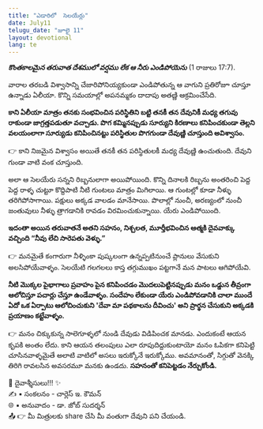 ```yaml
---
title: "ఎడారిలో  సెలయేర్లు"
date: July11
telugu_date: "జూలై 11"
layout: devotional
lang: te
---
```

***కొంతకాలమైన తరువాత దేశములో వర్షము లేక ఆ నీరు ఎండిపోయెను*** (1 రాజులు 17:7).

వారాల తరబడి విశ్వాసాన్ని చేజారిపోనియ్యకుండా ఎండిపోతున్న ఆ వాగుని ప్రతిరోజూ చూస్తూ ఉన్నాడు ఏలీయా. కొన్ని సమయాల్లో అపనమ్మకం దాదాపు అతణ్ణి ఆక్రమించేసేది. 

**కాని ఏలీయా మాత్రం తనకు సంభవించిన పరిస్థితిని బట్టి తనకీ తన దేవునికీ మధ్య తగువు రాకుండా జాగ్రత్తపడుతూ వచ్చాడు. పొగ కమ్మినప్పుడు సూర్యుని కిరణాలు కనిపించకుండా తెల్లని వలయంలాగా సూర్యుడు కనిపించినట్టు పరిస్థితుల పొగగుండా దేవుణ్ణి చూస్తుంది అవిశ్వాసం.**

👉 కాని నిజమైన విశ్వాసం అయితే తనకీ తన పరిస్థితులకీ మధ్య దేవుణ్ణి ఉంచుతుంది. దేవుని గుండా వాటి వంక చూస్తుంది.

అలా ఆ సెలయేరు సన్నని రిబ్బనులాగా అయిపోయింది. కొన్ని దినాలకి రిబ్బను అంతరించి పెద్ద పెద్ద రాళ్ళ చుట్టూ కొద్దిపాటి నీటి గుంటలు మాత్రం మిగిలాయి. ఆ గుంటల్లో కూడా నీళ్ళు తరిగిపోసాగాయి. పక్షులు అక్కడ వాలడం మానేసాయి. పొలాల్లో నుంచీ, అరణ్యంలో నుంచీ జంతువులు నీళ్ళు త్రాగడానికి రావడం విరమించుకున్నాయి. యేరు ఎండిపోయింది. 

**ఇదంతా అయిన తరువాతనే అతని సహనం, నిశ్చలత, మూర్తీభవించిన ఆత్మకి దైవవాక్కు వచ్చింది “నీవు లేచి సారెపతు వెళ్ళు.”**

👉 మనమైతే కంగారుగా నీళ్ళింకా పుష్కలంగా ఉన్నప్పటినుంచే ప్లానులు వేసుకుని అలసిపోయేవాళ్ళం. సెలయేటి గలగలలు కాస్త తగ్గుముఖం పట్టగానే మన పాటలు ఆగిపోయేవి. 

**నీటి మొక్కల పైభాగాలు ప్రవాహం పైన కనిపించడం మొదలుపెట్టినప్పుడు మనం ఒడ్డున తీవ్రంగా ఆలోచిస్తూ పచార్లు చేస్తూ ఉండేవాళ్ళం. సందేహం లేకుండా యేరు ఎండిపోవడానికి చాలా ముందే ఏదో ఒక ఏర్పాటు ఆలోచించుకుని 'దేవా మా పథకాలను దీవించు' అని ప్రార్థన చేసుకుని అక్కడకి ప్రయాణం కట్టేవాళ్ళం.**

👉 మనం చిక్కుకున్న సాలెగూళ్ళలో నుండి దేవుడు విడిపించక మానడు. ఎందుకంటే ఆయన కృపకి అంతం లేదు. కాని ఆయన తలంపులు ఎలా రూపుదిద్దుకుంటాయో మనం ఓపికగా కనిపెట్టి చూసినవాళ్ళమైతే అలాటి వాటిలో అసలు ఇరుక్కోనే ఇరుక్కోము. అవమానంతో, సిగ్గుతో వెనక్కి తిరిగి రావలసిన అవసరమూ మనకు ఉండదు. **సహనంతో కనిపెట్టడం నేర్చుకోండి.**


<div class="blessing">🙏 <span class="bless-text">దైవాశ్శీసులు!!!</span> ✨</div>

<div class="credit">✍️ <span class="credit-text">▪ సంకలనం - చార్లెస్ ఇ. కౌమన్</span></div>
<div class="credit">🌐 <span class="credit-text">▪ అనువాదం - డా. జోబ్ సుదర్శన్</span></div>


<div class="share">📤 👉 <span class="share-text">మీ మిత్రులకు share చేసి మీ వంతుగా దేవుని పని చేయండి.</span></div>

